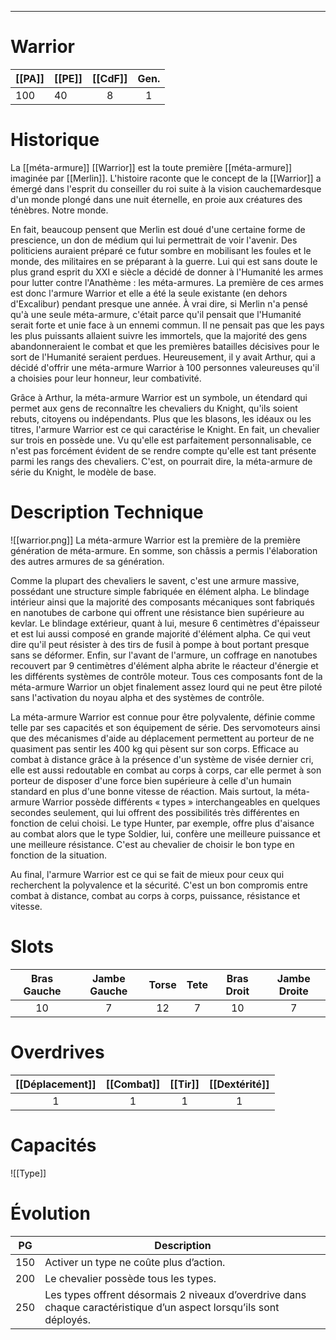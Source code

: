 
___
# Warrior

| [[PA]] | [[PE]] | [[CdF]] | Gen. |
| ------ | ------ | :-----: | :--: |
| 100    | 40     |    8    |  1   |
# Historique

La [[méta-armure]] [[Warrior]] est la toute première [[méta-armure]] imaginée par [[Merlin]]. L'histoire raconte que le concept de la [[Warrior]] a émergé dans l'esprit du conseiller du roi suite à la vision cauchemardesque d'un monde plongé dans une nuit éternelle, en proie aux créatures des ténèbres. Notre monde.

En fait, beaucoup pensent que Merlin est doué d'une certaine forme de prescience, un don de médium qui lui permettrait de voir l'avenir. Des politiciens auraient préparé ce futur sombre en mobilisant les foules et le monde, des militaires en se préparant à la guerre. Lui qui est sans doute le plus grand esprit du XXI e siècle a décidé de donner à l'Humanité les armes pour lutter contre l'Anathème : les méta-armures. La première de ces armes est donc l'armure Warrior et elle a été la seule existante (en dehors d'Excalibur) pendant presque une année. À vrai dire, si Merlin n'a pensé qu'à une seule méta-armure, c'était parce qu'il pensait que l'Humanité serait forte et unie face à un ennemi commun. Il ne pensait pas que les pays les plus puissants allaient suivre les immortels, que la majorité des gens abandonneraient le combat et que les premières batailles décisives pour le sort de l'Humanité seraient perdues. Heureusement, il y avait Arthur, qui a décidé d'offrir une méta-armure Warrior à 100 personnes valeureuses qu'il a choisies pour leur honneur, leur combativité.

Grâce à Arthur, la méta-armure Warrior est un symbole, un étendard qui permet aux gens de reconnaître les chevaliers du Knight, qu'ils soient rebuts, citoyens ou indépendants. Plus que les blasons, les idéaux ou les titres, l'armure Warrior est ce qui caractérise le Knight. En fait, un chevalier sur trois en possède une. Vu qu'elle est parfaitement personnalisable, ce n'est pas forcément évident de se rendre compte qu'elle est tant présente parmi les rangs des chevaliers. C'est, on pourrait dire, la méta-armure de série du Knight, le modèle de base.

# Description Technique
![[warrior.png]]
La méta-armure Warrior est la première de la première génération de méta-armure. En somme, son châssis a permis l'élaboration des autres armures de sa génération.

Comme la plupart des chevaliers le savent, c'est une armure massive, possédant une structure simple fabriquée en élément alpha. Le blindage intérieur ainsi que la majorité des composants mécaniques sont fabriqués en nanotubes de carbone qui offrent une résistance bien supérieure au kevlar. Le blindage extérieur, quant à lui, mesure 6 centimètres d'épaisseur et est lui aussi composé en grande majorité d'élément alpha. Ce qui veut dire qu'il peut résister à des tirs de fusil à pompe à bout portant presque sans se déformer. Enfin, sur l'avant de l'armure, un coffrage en nanotubes recouvert par 9 centimètres d'élément alpha abrite le réacteur d'énergie et les différents systèmes de contrôle moteur. Tous ces composants font de la méta-armure Warrior un objet finalement assez lourd qui ne peut être piloté sans l'activation du noyau alpha et des systèmes de contrôle.

La méta-armure Warrior est connue pour être polyvalente, définie comme telle par ses capacités et son équipement de série. Des servomoteurs ainsi que des mécanismes d'aide au déplacement permettent au porteur de ne quasiment pas sentir les 400 kg qui pèsent sur son corps. Efficace au combat à distance grâce à la présence d'un système de visée dernier cri, elle est aussi redoutable en combat au corps à corps, car elle permet à son porteur de disposer d'une force bien supérieure à celle d'un humain standard en plus d'une bonne vitesse de réaction. Mais surtout, la méta-armure Warrior possède différents « types » interchangeables en quelques secondes seulement, qui lui offrent des possibilités très différentes en fonction de celui choisi. Le type Hunter, par exemple, offre plus d'aisance au combat alors que le type Soldier, lui, confère une meilleure puissance et une meilleure résistance. C'est au chevalier de choisir le bon type en fonction de la situation.

Au final, l'armure Warrior est ce qui se fait de mieux pour ceux qui recherchent la polyvalence et la sécurité. C'est un bon compromis entre combat à distance, combat au corps à corps, puissance, résistance et vitesse.

# Slots

| Bras Gauche | Jambe Gauche | Torse | Tete | Bras Droit | Jambe Droite |
| :---------: | :----------: | :---: | :--: | :--------: | :----------: |
|     10      |      7       |  12   |  7   |     10     |      7       |
# Overdrives

| [[Déplacement]] | [[Combat]] | [[Tir]] | [[Dextérité]] |
| :-------------: | :--------: | :-----: | :-----------: |
|        1        |     1      |    1    |       1       |

# Capacités
![[Type]]

# Évolution
| PG  | Description                                                                                                         |
| :-: | ------------------------------------------------------------------------------------------------------------------- |
| 150 | Activer un type ne coûte plus d’action.                                                                             |
| 200 | Le chevalier possède tous les types.                                                                                |
| 250 | Les types offrent désormais 2 niveaux d’overdrive dans chaque caractéristique d’un aspect lorsqu’ils sont déployés. |
